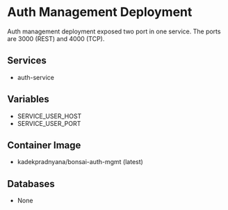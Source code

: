 # Auth Management Deployment

Auth management deployment exposed two port in one service. The ports are 3000 (REST) and 4000 (TCP).

## Services

- auth-service

## Variables

- SERVICE_USER_HOST
- SERVICE_USER_PORT

## Container Image

- kadekpradnyana/bonsai-auth-mgmt (latest)

## Databases

- None